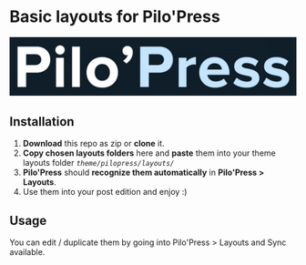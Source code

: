 # Basic layouts for Pilo'Press 
![alt text](https://github.com/Jonathan-Scapin/JS-PiloPress-Public-Layouts/blob/main/img/screenshot.png "Logo Pilo'Press")
## Installation 
1.  **Download**  this repo as zip or  **clone**  it.
2.  **Copy chosen layouts folders**  here and  **paste**  them into your theme layouts folder  _`theme/pilopress/layouts/`_
3.  **Pilo'Press**  should  **recognize them automatically**  in  **Pilo'Press > Layouts**.
4.  Use them into your post edition and enjoy :)
## Usage 
You can edit / duplicate them by going into Pilo'Press > Layouts and Sync available.
